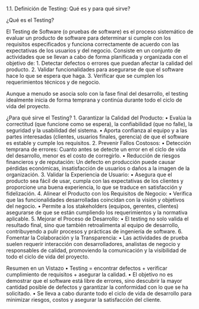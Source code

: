 1.1. Definición de Testing: Qué es y para qué sirve?

¿Qué es el Testing?

El Testing de Software (o pruebas de software) es el proceso sistemático de evaluar un producto de software para determinar si cumple con los requisitos especificados y funciona correctamente de acuerdo con las expectativas de los usuarios y del negocio. Consiste en un conjunto de actividades que se llevan a cabo de forma planificada y organizada con el objetivo de:
	1.	Detectar defectos o errores que puedan afectar la calidad del producto.
	2.	Validar funcionalidades para asegurarse de que el software hace lo que se espera que haga.
	3.	Verificar que se cumplen los requerimientos técnicos y de negocio.

Aunque a menudo se asocia solo con la fase final del desarrollo, el testing idealmente inicia de forma temprana y continúa durante todo el ciclo de vida del proyecto.

¿Para qué sirve el Testing?
	1.	Garantizar la Calidad del Producto:
	•	Evalúa la correctitud (que funcione como se espera), la confiabilidad (que no falle), la seguridad y la usabilidad del sistema.
	•	Aporta confianza al equipo y a las partes interesadas (clientes, usuarios finales, gerencia) de que el software es estable y cumple los requisitos.
	2.	Prevenir Fallos Costosos:
	•	Detección temprana de errores: Cuanto antes se detecte un error en el ciclo de vida del desarrollo, menor es el costo de corregirlo.
	•	Reducción de riesgos financieros y de reputación: Un defecto en producción puede causar pérdidas económicas, insatisfacción de usuarios o daños a la imagen de la organización.
	3.	Validar la Experiencia de Usuario:
	•	Asegura que el producto sea fácil de usar, cumpla con las expectativas de los clientes y proporcione una buena experiencia, lo que se traduce en satisfacción y fidelización.
	4.	Alinear el Producto con los Requisitos de Negocio:
	•	Verifica que las funcionalidades desarrolladas coincidan con la visión y objetivos del negocio.
	•	Permite a los stakeholders (equipos, gerentes, clientes) asegurarse de que se están cumpliendo los requerimientos y la normativa aplicable.
	5.	Mejorar el Proceso de Desarrollo:
	•	El testing no solo valida el resultado final, sino que también retroalimenta al equipo de desarrollo, contribuyendo a pulir procesos y prácticas de ingeniería de software.
	6.	Fomentar la Colaboración y la Transparencia:
	•	Las actividades de prueba suelen requerir interacción con desarrolladores, analistas de negocio y responsables de calidad, promoviendo la comunicación y la visibilidad de todo el ciclo de vida del proyecto.

Resumen en un Vistazo
	•	Testing = encontrar defectos + verificar cumplimiento de requisitos + asegurar la calidad.
	•	El objetivo no es demostrar que el software está libre de errores, sino descubrir la mayor cantidad posible de defectos y garantizar la conformidad con lo que se ha solicitado.
	•	Se lleva a cabo durante todo el ciclo de vida de desarrollo para minimizar riesgos, costos y asegurar la satisfacción del cliente.